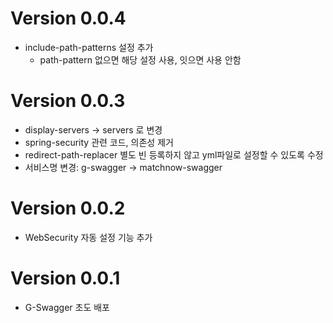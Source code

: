 # Version 0.0.4

- include-path-patterns 설정 추가
    - path-pattern 없으면 해당 설정 사용, 잇으면 사용 안함

# Version 0.0.3

- display-servers -> servers 로 변경
- spring-security 관련 코드, 의존성 제거
- redirect-path-replacer 별도 빈 등록하지 않고 yml파일로 설정할 수 있도록 수정
- 서비스명 변경: g-swagger -> matchnow-swagger

# Version 0.0.2

- WebSecurity 자동 설정 기능 추가

# Version 0.0.1

- G-Swagger 초도 배포